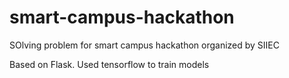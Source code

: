 # smart-campus-hackathon
SOlving problem for smart campus hackathon organized by SIIEC

Based on Flask.
Used tensorflow to train models
